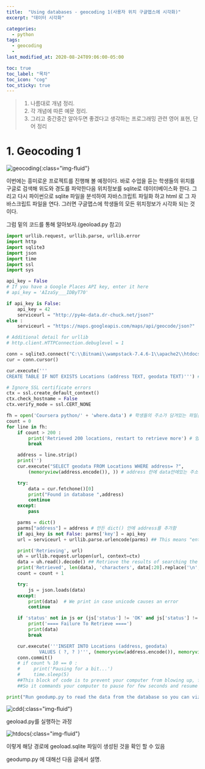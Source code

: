 ```yaml
---
title:  "Using databases - geocoding 1(사용자 위치 구글맵스에 시각화)"
excerpt: "데이터 시각화"

categories:
  - python
tags:
  - geocoding
  - 
last_modified_at: 2020-08-24T09:06:00-05:00

toc: true
toc_label: "목차"
toc_icon: "cog"
toc_sticky: true
---
```


> 1. 나름대로 개념 정리.  
> 2. 각 개념에 따른 예문 정리.  
> 3. 그리고 중간중간 알아두면 좋겠다고 생각하는 프로그래밍 관련 영어 표현, 단어 정리


# 1. Geocoding 1

![geocoding](https://yeonghunko.github.io/assets/img/coursera-python/geocoding.png){:class="img-fluid"}

이번에는 흥미로운 프로젝트를 진행해 볼 예정이다. 바로 수업을 듣는 학생들의 위치를 구글로 검색해 위도와 경도를 파악한다음 위치정보를 sqlite로 데이터베이스화 한다. 그리고 다시 파이썬으로 sqlite 파일을 분석하여 자바스크립트 파일화 하고 html 로 그 자바스크립트 파일을 연다. 그러면 구글맵스에 학생들의 모든 위치정보가 시각화 되는 것이다.  

그럼 밑의 코드를 통해 알아보자.(geoload.py 참고)

```python
import urllib.request, urllib.parse, urllib.error
import http
import sqlite3
import json
import time
import ssl
import sys

api_key = False
# If you have a Google Places API key, enter it here
# api_key = 'AIzaSy___IDByT70'

if api_key is False:
    api_key = 42
    serviceurl = "http://py4e-data.dr-chuck.net/json?"
else :
    serviceurl = "https://maps.googleapis.com/maps/api/geocode/json?"

# Additional detail for urllib
# http.client.HTTPConnection.debuglevel = 1

conn = sqlite3.connect("C:\\Bitnami\\wampstack-7.4.6-1\\apache2\\htdocs\\geoload.sqlite") # 학생들의 정보를 geoload.sqlite 파일에 담는다. 그리고 그 파일은 이 경로에 저장된다.
cur = conn.cursor()

cur.execute(''' 
CREATE TABLE IF NOT EXISTS Locations (address TEXT, geodata TEXT)''') # sqlite 파일안에 address, geodata(위도,경도) row를 추가한다.

# Ignore SSL certificate errors
ctx = ssl.create_default_context()
ctx.check_hostname = False
ctx.verify_mode = ssl.CERT_NONE

fh = open('Coursera python/' + 'where.data') # 학생들의 주소가 담겨있는 파일을 연다(where.data)
count = 0
for line in fh:
    if count > 200 :
        print('Retrieved 200 locations, restart to retrieve more') # 엄청나게 많은 정보가 로드되기 때문에 한꺼번에 처리하면 렉이 걸릴 수 있어서 일단 200개만하고 멈추게 코드를 짰다.
        break

    address = line.strip()
    print('')
    cur.execute("SELECT geodata FROM Locations WHERE address= ?", 
        (memoryview(address.encode()), )) # address 란에 data안에있는 주소를 일일이 추가한다.

    try:
        data = cur.fetchone()[0]
        print("Found in database ",address)
        continue
    except:
        pass

    parms = dict()
    parms["address"] = address # 만든 dict() 안에 address를 추가함
    if api_key is not False: parms['key'] = api_key
    url = serviceurl + urllib.parse.urlencode(parms) ## This means "enter into serviceurl and search and find the geocode of the address" 중요!!!

    print('Retrieving', url)
    uh = urllib.request.urlopen(url, context=ctx)
    data = uh.read().decode() ## Retrieve the results of searching the geocodes of the locations !!
    print('Retrieved', len(data), 'characters', data[:20].replace('\n', ' '))
    count = count + 1

    try:
        js = json.loads(data) 
    except:
        print(data)  # We print in case unicode causes an error
        continue

    if 'status' not in js or (js['status'] != 'OK' and js['status'] != 'ZERO_RESULTS') : ##process of cleaning up and filtering the data sent from the net, outside world?
        print('==== Failure To Retrieve ====')
        print(data)
        break

    cur.execute('''INSERT INTO Locations (address, geodata)
            VALUES ( ?, ? )''', (memoryview(address.encode()), memoryview(data.encode()) ) )
    conn.commit()
    # if count % 10 == 0 :
    #     print('Pausing for a bit...')
    #     time.sleep(5)
    ##This block of code is to prevent your computer from blowing up, freezing , or whatever stops your computer due to overload data processing. 그렇지!! 이런코드 넣어주면 센스있다고 하는거다. 천천히 parsing 하도록 해주니깐.
    ##So it commands your computer to pause for few seconds and resume to work and pause and get to work again.

print("Run geodump.py to read the data from the database so you can vizualize it on a map.") # geoload.py가 만들어졌다. 그럼 이제 geodump.py 를 실행시키자.

```
![cdd](https://yeonghunko.github.io/assets/img/coursera-python/cdd.png){:class="img-fluid"}

geoload.py를 실행하는 과정

![htdocs](https://yeonghunko.github.io/assets/img/coursera-python/htdocs.png){:class="img-fluid"}

이렇게 해당 경로에 geoload.sqlite 파일이 생성된 것을 확인 할 수 있음  

 geodump.py 에 대해선 다음 글에서 설명.




